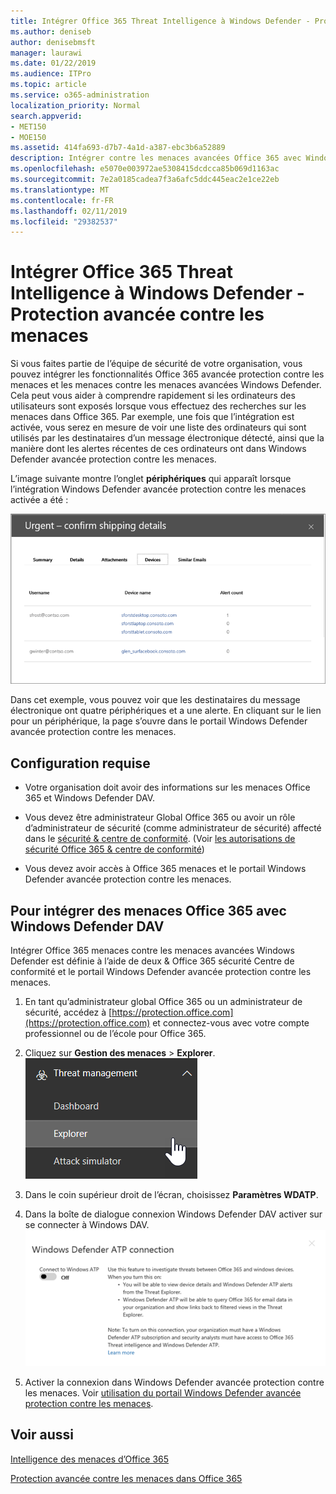 ```yaml
---
title: Intégrer Office 365 Threat Intelligence à Windows Defender - Protection avancée contre les menaces
ms.author: deniseb
author: denisebmsft
manager: laurawi
ms.date: 01/22/2019
ms.audience: ITPro
ms.topic: article
ms.service: o365-administration
localization_priority: Normal
search.appverid:
- MET150
- MOE150
ms.assetid: 414fa693-d7b7-4a1d-a387-ebc3b6a52889
description: Intégrer contre les menaces avancées Office 365 avec Windows Defender avancée protection contre les menaces pour afficher des informations plus détaillées sur la gestion menace.
ms.openlocfilehash: e5070e003972ae5308415dcdcca85b069d1163ac
ms.sourcegitcommit: 7e2a0185cadea7f3a6afc5ddc445eac2e1ce22eb
ms.translationtype: MT
ms.contentlocale: fr-FR
ms.lasthandoff: 02/11/2019
ms.locfileid: "29382537"
---
```

# <a name="integrate-office-365-threat-intelligence-with-windows-defender-advanced-threat-protection"></a>Intégrer Office 365 Threat Intelligence à Windows Defender - Protection avancée contre les menaces

Si vous faites partie de l’équipe de sécurité de votre organisation, vous pouvez intégrer les fonctionnalités Office 365 avancée protection contre les menaces et les menaces contre les menaces avancées Windows Defender. Cela peut vous aider à comprendre rapidement si les ordinateurs des utilisateurs sont exposés lorsque vous effectuez des recherches sur les menaces dans Office 365. Par exemple, une fois que l’intégration est activée, vous serez en mesure de voir une liste des ordinateurs qui sont utilisés par les destinataires d’un message électronique détecté, ainsi que la manière dont les alertes récentes de ces ordinateurs ont dans Windows Defender avancée protection contre les menaces.
  
L’image suivante montre l’onglet **périphériques** qui apparaît lorsque l’intégration Windows Defender avancée protection contre les menaces activée a été : 
  
![Lorsque Windows Defender DAV est activé, vous pouvez voir une liste des ordinateurs sur lesquels les alertes.](media/fec928ea-8f0c-44d7-80b9-a2e0a8cd4e89.PNG)
  
Dans cet exemple, vous pouvez voir que les destinataires du message électronique ont quatre périphériques et a une alerte. En cliquant sur le lien pour un périphérique, la page s’ouvre dans le portail Windows Defender avancée protection contre les menaces.
  
## <a name="requirements"></a>Configuration requise

- Votre organisation doit avoir des informations sur les menaces Office 365 et Windows Defender DAV.
    
- Vous devez être administrateur Global Office 365 ou avoir un rôle d’administrateur de sécurité (comme administrateur de sécurité) affecté dans le [sécurité &amp; centre de conformité](https://protection.office.com). (Voir [les autorisations de sécurité Office 365 &amp; centre de conformité](permissions-in-the-security-and-compliance-center.md))
    
- Vous devez avoir accès à Office 365 menaces et le portail Windows Defender avancée protection contre les menaces.
    
## <a name="to-integrate-office-365-threat-intelligence-with-windows-defender-atp"></a>Pour intégrer des menaces Office 365 avec Windows Defender DAV

Intégrer Office 365 menaces contre les menaces avancées Windows Defender est définie à l’aide de deux & Office 365 sécurité Centre de conformité et le portail Windows Defender avancée protection contre les menaces.
  
1. En tant qu’administrateur global Office 365 ou un administrateur de sécurité, accédez à [https://protection.office.com](https://protection.office.com) et connectez-vous avec votre compte professionnel ou de l’école pour Office 365. 
    
2. Cliquez sur **Gestion des menaces** \> **Explorer**.<br>![Explorateur de solutions dans le menu Gestion des menaces](media/ThreatMgmt-Explorer-nav.png)<br>
    
3. Dans le coin supérieur droit de l’écran, choisissez **Paramètres WDATP**.
    
4. Dans la boîte de dialogue connexion Windows Defender DAV activer sur se connecter à Windows DAV.<br>![Connexion Windows Defender DAV](media/Explorer-WDATPConnection-dialog.png)<br>
    
5. Activer la connexion dans Windows Defender avancée protection contre les menaces. Voir [utilisation du portail Windows Defender avancée protection contre les menaces](https://go.microsoft.com/fwlink/?linkid=859690).

  
## <a name="related-topics"></a>Voir aussi

[Intelligence des menaces d’Office 365](office-365-ti.md)
  
[Protection avancée contre les menaces dans Office 365](office-365-atp.md)
  

